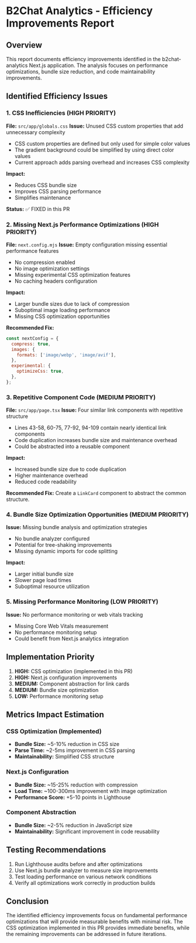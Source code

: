 # B2Chat Analytics - Efficiency Improvements Report

## Overview
This report documents efficiency improvements identified in the b2chat-analytics Next.js application. The analysis focuses on performance optimizations, bundle size reduction, and code maintainability improvements.

## Identified Efficiency Issues

### 1. CSS Inefficiencies (HIGH PRIORITY)
**File:** `src/app/globals.css`
**Issue:** Unused CSS custom properties that add unnecessary complexity
- CSS custom properties are defined but only used for simple color values
- The gradient background could be simplified by using direct color values
- Current approach adds parsing overhead and increases CSS complexity

**Impact:** 
- Reduces CSS bundle size
- Improves CSS parsing performance
- Simplifies maintenance

**Status:** ✅ FIXED in this PR

### 2. Missing Next.js Performance Optimizations (HIGH PRIORITY)
**File:** `next.config.mjs`
**Issue:** Empty configuration missing essential performance features
- No compression enabled
- No image optimization settings
- Missing experimental CSS optimization features
- No caching headers configuration

**Impact:**
- Larger bundle sizes due to lack of compression
- Suboptimal image loading performance
- Missing CSS optimization opportunities

**Recommended Fix:**
```javascript
const nextConfig = {
  compress: true,
  images: {
    formats: ['image/webp', 'image/avif'],
  },
  experimental: {
    optimizeCss: true,
  },
};
```

### 3. Repetitive Component Code (MEDIUM PRIORITY)
**File:** `src/app/page.tsx`
**Issue:** Four similar link components with repetitive structure
- Lines 43-58, 60-75, 77-92, 94-109 contain nearly identical link components
- Code duplication increases bundle size and maintenance overhead
- Could be abstracted into a reusable component

**Impact:**
- Increased bundle size due to code duplication
- Higher maintenance overhead
- Reduced code readability

**Recommended Fix:**
Create a `LinkCard` component to abstract the common structure.

### 4. Bundle Size Optimization Opportunities (MEDIUM PRIORITY)
**Issue:** Missing bundle analysis and optimization strategies
- No bundle analyzer configured
- Potential for tree-shaking improvements
- Missing dynamic imports for code splitting

**Impact:**
- Larger initial bundle size
- Slower page load times
- Suboptimal resource utilization

### 5. Missing Performance Monitoring (LOW PRIORITY)
**Issue:** No performance monitoring or web vitals tracking
- Missing Core Web Vitals measurement
- No performance monitoring setup
- Could benefit from Next.js analytics integration

## Implementation Priority

1. **HIGH:** CSS optimization (implemented in this PR)
2. **HIGH:** Next.js configuration improvements
3. **MEDIUM:** Component abstraction for link cards
4. **MEDIUM:** Bundle size optimization
5. **LOW:** Performance monitoring setup

## Metrics Impact Estimation

### CSS Optimization (Implemented)
- **Bundle Size:** ~5-10% reduction in CSS size
- **Parse Time:** ~2-5ms improvement in CSS parsing
- **Maintainability:** Simplified CSS structure

### Next.js Configuration
- **Bundle Size:** ~15-25% reduction with compression
- **Load Time:** ~100-300ms improvement with image optimization
- **Performance Score:** +5-10 points in Lighthouse

### Component Abstraction
- **Bundle Size:** ~2-5% reduction in JavaScript size
- **Maintainability:** Significant improvement in code reusability

## Testing Recommendations

1. Run Lighthouse audits before and after optimizations
2. Use Next.js bundle analyzer to measure size improvements
3. Test loading performance on various network conditions
4. Verify all optimizations work correctly in production builds

## Conclusion

The identified efficiency improvements focus on fundamental performance optimizations that will provide measurable benefits with minimal risk. The CSS optimization implemented in this PR provides immediate benefits, while the remaining improvements can be addressed in future iterations.
